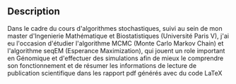 ## Description 

Dans le cadre du cours d'algorithmes stochastiques, suivi au sein de mon master d'Ingenierie Mathématique et Biostatistiques (Université Paris V), 
j'ai eu l'occasion d'étudier l'algorithme MCMC (Monte Carlo Markov Chain) et l'algorithme seqEM (Esperance Maximization), qui jouent un role important en 
Génomique et d'effectuer des simulations afin de mieux le comprendre son fonctionnement et de résumer les informations de lecture de publication scientifique 
dans les rapport pdf générés avec du code LaTeX 
